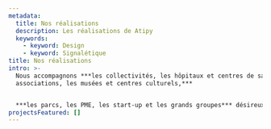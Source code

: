 ```yaml
---
metadata:
  title: Nos réalisations
  description: Les réalisations de Atipy
  keywords:
    - keyword: Design
    - keyword: Signalétique
title: Nos réalisations
intro: >-
  Nous accompagnons ***les collectivités, les hôpitaux et centres de santé, les
  associations, les musées et centres culturels,*** 


  ***les parcs, les PME, les start-up et les grands groupes*** désireux de rendre accessible au plus grand nombre leurs services, leurs produits, leur ville.
projectsFeatured: []
---
```

